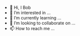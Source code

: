 - 👋 Hi, I Bob
- 👀 I’m interested in ...
- 🌱 I’m currently learning ...
- 💞️ I’m looking to collaborate on ...
- 📫 How to reach me ...



<!---
b swift a ✨ special ✨ repository because its `README.md` (this file) appears on your GitHub profile.
You can click the Preview link to take a look at your changes.
--->
